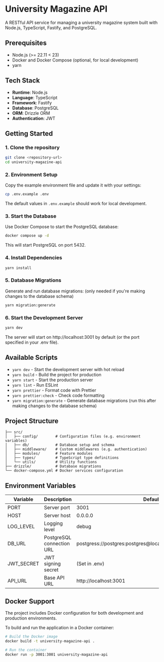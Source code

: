 # University Magazine API

A RESTful API service for managing a university magazine system built with Node.js, TypeScript, Fastify, and PostgreSQL.

## Prerequisites

- Node.js (>= 22.11 < 23)
- Docker and Docker Compose (optional, for local development)
- yarn

## Tech Stack

- **Runtime**: Node.js
- **Language**: TypeScript
- **Framework**: Fastify
- **Database**: PostgreSQL
- **ORM**: Drizzle ORM
- **Authentication**: JWT

## Getting Started

### 1. Clone the repository

```bash
git clone <repository-url>
cd university-magazine-api
```

### 2. Environment Setup

Copy the example environment file and update it with your settings:

```bash
cp .env.example .env
```

The default values in `.env.example` should work for local development.

### 3. Start the Database

Use Docker Compose to start the PostgreSQL database:

```bash
docker compose up -d
```

This will start PostgreSQL on port 5432.

### 4. Install Dependencies

```bash
yarn install
```

### 5. Database Migrations

Generate and run database migrations: (only needed if you're making changes to the database schema)

```bash
yarn migration:generate
```

### 6. Start the Development Server

```bash
yarn dev
```

The server will start on http://localhost:3001 by default (or the port specified in your .env file).

## Available Scripts

- `yarn dev` - Start the development server with hot reload
- `yarn build` - Build the project for production
- `yarn start` - Start the production server
- `yarn lint` - Run ESLint
- `yarn prettier` - Format code with Prettier
- `yarn prettier:check` - Check code formatting
- `yarn migration:generate` - Generate database migrations (run this after making changes to the database schema)

## Project Structure

```
├── src/
│   ├── config/        # Configuration files (e.g. environment variables)
│   ├── db/            # Database setup and schema
│   ├── middleware/    # Custom middlewares (e.g. authentication)
│   ├── modules/       # Feature modules
│   ├── types/         # TypeScript type definitions
│   └── utils/         # Utility functions
├── drizzle/           # Database migrations
└── docker-compose.yml # Docker services configuration
```

## Environment Variables

| Variable    | Description                | Default Value                                                    |
|------------|----------------------------|------------------------------------------------------------------|
| PORT       | Server port                | 3001                                                             |
| HOST       | Server host                | 0.0.0.0                                                          |
| LOG_LEVEL  | Logging level             | debug                                                            |
| DB_URL     | PostgreSQL connection URL | postgress://postgres:postgres@localhost:5432/university_magazine_db |
| JWT_SECRET | JWT signing secret        | (Set in .env)                                                    |
| API_URL    | Base API URL              | http://localhost:3001                                            |

## Docker Support

The project includes Docker configuration for both development and production environments.

To build and run the application in a Docker container:

```bash
# Build the Docker image
docker build -t university-magazine-api .

# Run the container
docker run -p 3001:3001 university-magazine-api
```
